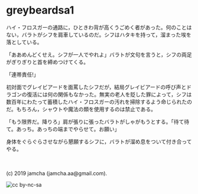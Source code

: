 

# greybeardsa1

ハイ・フロスガーの通路に，ひときわ背が高くうごめく者があった。何のことはない，バラトがシフを肩車しているのだ。シフはハタキを持って，溜まった埃を落としている。

「ああめんどくせえ。シフが一人でやれよ」バラトが文句を言うと，シフの両足がぎりぎりと首を締めつけてくる。

「連帯責任!」

初対面でグレイビアードを面罵したシフだが，結局グレイビアードの呼び声とドラゴンの復活には何の関係もなかった。無実の老人を貶した罪によって，シフは数百年にわたって蓄積したハイ・フロスガーの汚れを掃除するよう命じられたのだ。もちろん，シャウトや魔法の類を使用するのは禁止である。

「もう限界だ。降りろ」肩が張りに張ったバラトがしゃがもうとする。「待て待て。あっち。あっちの端までやらせて。お願い」

身体をぐらぐらさせながら懇願するシフに，バラトが溜め息をついて付き合ってやる。

<br>
<br>
(c) 2019 jamcha (jamcha.aa@gmail.com).

![cc by-nc-sa](https://i.creativecommons.org/l/by-nc-sa/4.0/88x31.png)

